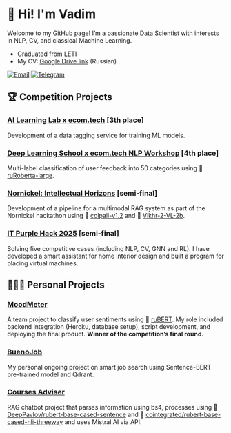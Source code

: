 # 👋 Hi! I'm Vadim

Welcome to my GitHub page! I’m a passionate Data Scientist with interests in NLP, CV, and classical Machine Learning. 

* Graduated from LETI
* My CV: [Google Drive link](https://drive.google.com/file/d/1bk1Re9nQxuEphJ-4GjN7utoZc9d-rLkk/view?usp=sharing) (Russian)

[![Email](https://img.shields.io/badge/-Email-D14836?style=flat&logo=Gmail&logoColor=white)](mailto:metanovus@mail.ru) 
[![Telegram](https://img.shields.io/badge/-Telegram-2CA5E0?style=flat&logo=Telegram&logoColor=white)](https://t.me/samoilov_vadim)

## 🏆 Competition Projects  

### [AI Learning Lab x ecom.tech](https://github.com/metanovus/ecom-tech-label-comp) [3th place]
Development of a data tagging service for training ML models.

### [Deep Learning School x ecom.tech NLP Workshop](https://github.com/metanovus/ecom-tech-nlp-comp) [4th place]
Multi-label classification of user feedback into 50 categories using 🤗 [ruRoberta-large](https://huggingface.co/ai-forever/ruRoberta-large).  

### [Nornickel: Intellectual Horizons](https://github.com/metanovus/nornikel-rag-2024) [semi-final]
Development of a pipeline for a multimodal RAG system as part of the Nornickel hackathon using 🤗 [colpali-v1.2](https://huggingface.co/vidore/colpali-v1.2) and 🤗 [Vikhr-2-VL-2b](https://huggingface.co/Vikhrmodels/Vikhr-2-VL-2b-Instruct-experimental).

### [IT Purple Hack 2025](https://github.com/metanovus/it-purple-hack-2025) [semi-final]
Solving five competitive cases (including NLP, CV, GNN and RL). I have developed a smart assistant for home interior design and built a program for placing virtual machines.

## 👩🏻‍💻 Personal Projects

### [MoodMeter](https://github.com/metanovus/MoodMeter)  
A team project to classify user sentiments using 🤗 [ruBERT](https://huggingface.co/blanchefort/rubert-base-cased-sentiment-rurewiews). My role included backend integration (Heroku, database setup), script development, and deploying the final product. **Winner of the competition’s final round.**

### [BuenoJob](https://github.com/metanovus/bueno-job)
My personal ongoing project on smart job search using Sentence-BERT pre-trained model and Qdrant.

### [Courses Adviser](https://github.com/metanovus/rag-courses-advicer)
RAG chatbot project that parses information using bs4, processes using 🤗 [DeepPavlov/rubert-base-cased-sentence](https://huggingface.co/DeepPavlov/rubert-base-cased-sentence) and 🤗 [cointegrated/rubert-base-cased-nli-threeway](https://huggingface.co/cointegrated/rubert-base-cased-nli-threeway) and uses Mistral AI via API.
